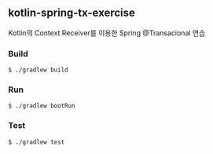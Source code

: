 ## kotlin-spring-tx-exercise
Kotlin의 Context Receiver를 이용한 Spring @Transacional 연습

### Build
```
$ ./gradlew build
```

### Run
```
$ ./gradlew bootRun
```

### Test
```
$ ./gradlew test
```